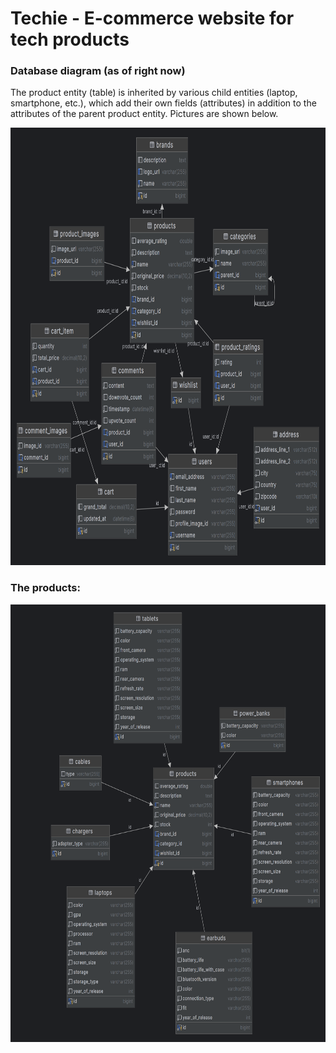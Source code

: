# Techie - E-commerce website for tech products

### Database diagram (as of right now)
The product entity (table) is inherited by various child entities (laptop, smartphone, etc.), which add their own fields (attributes) in addition to the attributes of the parent product entity. Pictures are shown below.

<img src="src/main/resources/static/images/diagram.png" alt="Database Diagram" width="800" height="700">


### The products:
<img src="src/main/resources/static/images/products_diagram.png" alt="Database Diagram" width="750" height="700">



